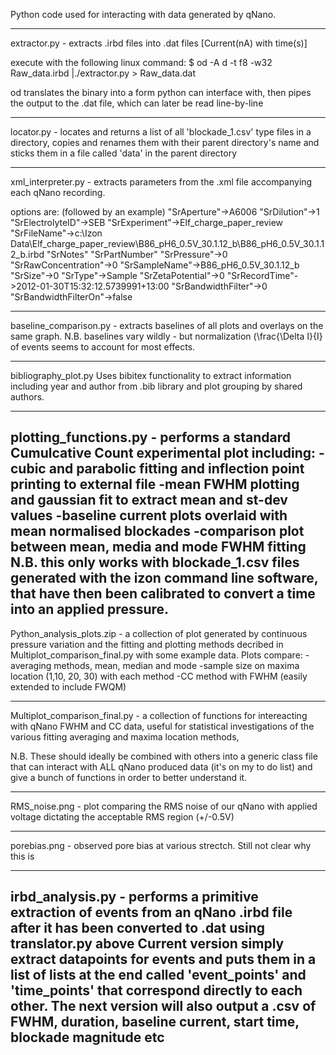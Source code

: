 Python code used for interacting with data generated by qNano.

-----
extractor.py - extracts .irbd files into .dat files [Current(nA) with time(s)]

execute with the following linux command: 
$ od -A d -t f8 -w32 Raw_data.irbd |./extractor.py > Raw_data.dat

od translates the binary into a form python can interface with, then pipes the output to the .dat file, 
which can later be read line-by-line

-----
locator.py - locates and returns a list of all 'blockade_1.csv' type files in a directory, 
copies and renames them with their parent directory's name and sticks them in a file called 'data' 
in the parent directory

------
xml_interpreter.py - extracts parameters from the .xml file accompanying each qNano recording.

options are: (followed by an example)
"SrAperture"->A6006
"SrDilution"->1
"SrElectrolyteID"->SEB
"SrExperiment"->Elf_charge_paper_review
"SrFileName"->c:\Izon Data\\Elf_charge_paper_review\B86_pH6_0.5V_30.1.12_b\B86_pH6_0.5V_30.1.12_b.irbd
"SrNotes"
"SrPartNumber"
"SrPressure"->0
"SrRawConcentration"->0
"SrSampleName"->B86_pH6_0.5V_30.1.12_b
"SrSize"->0
"SrType"->Sample
"SrZetaPotential"->0
"SrRecordTime"->2012-01-30T15:32:12.5739991+13:00
"SrBandwidthFilter"->0
"SrBandwidthFilterOn"->false

----
baseline_comparison.py - extracts baselines of all plots and overlays on the same graph. 
N.B. baselines vary wildly - but normalization (\frac{\Delta I}{I} of events seems to account for most effects.

----
bibliography_plot.py
Uses bibitex functionality to extract information including year and author from .bib library and plot grouping by shared authors.

-----
plotting_functions.py - performs a standard Cumulcative Count experimental plot including:
-cubic and parabolic fitting and inflection point printing to external file
-mean FWHM plotting and gaussian fit to extract mean and st-dev values
-baseline current plots overlaid with mean normalised blockades
-comparison plot between mean, media and mode FWHM fitting
N.B. this only works with blockade_1.csv files generated with the izon command line software, that have then been calibrated to convert a time into an applied pressure.
------
Python_analysis_plots.zip - a collection of plot generated by continuous pressure variation and the 
fitting and plotting methods decribed in Multiplot_comparison_final.py with some example data. Plots compare:
-averaging methods, mean, median and mode
-sample size on maxima location (1,10, 20, 30) with each method
-CC method with FWHM (easily extended to include FWQM)

------
Multiplot_comparison_final.py - a collection of functions for intereacting with qNano FWHM and CC data,
useful for statistical investigations of the various fitting averaging and maxima location methods, 

N.B. These should ideally be combined with others into a generic class file that can interact with ALL qNano produced data
(it's on my to do list) and give a bunch of functions in order to better understand it.

---
RMS_noise.png - plot comparing the RMS noise of our qNano with applied voltage dictating the acceptable RMS region (+/-0.5V)

---
porebias.png - observed pore bias at various strectch. Still not clear why this is

---
irbd_analysis.py - performs a primitive extraction of events from an qNano .irbd file after it has been converted to .dat using translator.py above
Current version simply extract datapoints for events and puts them in a list of lists at the end called 'event_points' and 'time_points' that correspond directly to each other. The next version will also output a .csv of FWHM, duration, baseline current, start time, blockade magnitude etc
------